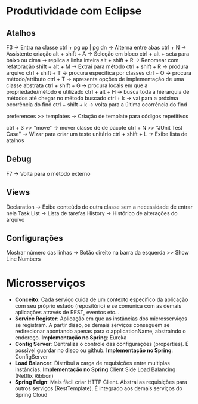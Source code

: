 # Produtividade com Eclipse

## Atalhos

F3 -> Entra na classe
ctrl + pg up | pg dn -> Alterna entre abas
ctrl + N -> Assistente criação
alt + shift + A -> Seleção em bloco
ctrl + alt + seta para baixo ou cima -> replica a linha inteira
alt + shift + R -> Renomear com refatoração
shift + alt + M -> Extrai para método
ctrl + shift + R -> produra arquivo
ctrl + shift + T -> procura específica por classes
ctrl + O -> procura método/atributo
ctrl + T -> apresenta opções de implementação de uma classe abstrata
ctrl + shift + G -> procura locais em que a propriedade/método é utilizado
ctrl + alt + H -> busca toda a hierarquia de métodos até chegar no método buscado
ctrl + k -> vai para a próxima ocorrência do find
ctrl + shift + k -> volta para a última ocorrência do find

preferences >> templates -> Criação de template para códigos repetitivos

ctrl + 3 >> "move" -> mover classe de de pacote
ctrl + N >> "JUnit Test Case" -> Wizar para criar um teste unitário
ctrl + shift + L -> Exibe lista de atalhos

## Debug

F7 -> Volta para o método externo

## Views

Declaration -> Exibe conteúdo de outra classe sem a necessidade de entrar nela
Task List -> Lista de tarefas
History -> Histórico de alterações do arquivo

## Configurações

Mostrar número das linhas -> Botão direito na barra da esquerda >> Show Line Numbers

# Microsserviços

- **Conceito**: Cada serviço cuida de um contexto específico da aplicação com seu próprio estado (repositório) e se comunica com as demais aplicações através de REST, eventos etc...
- **Service Register**: Aplicação em que as instâncias dos microsserviços se registram. A partir disso, os demais serviços conseguem se redirecionar apontando apenas para o applicationName, abstraindo o endereço. **Implementação no Spring**: Eureka
- **Config Server**: Centraliza o controle das configurações (properties). É possível guardar no disco ou github. **Implementação no Spring**: ConfigServer
- **Load Balancer**: Distribui a carga de requisições entre multiplas instâncias. **Implementação no Spring** Client Side Load Balancing (Netflix Ribbon)
- **Spring Feign**: Mais fácil criar HTTP Client. Abstrai as requisições para outros serviços (RestTemplate). É integrado aos demais serviços do Spring Cloud
